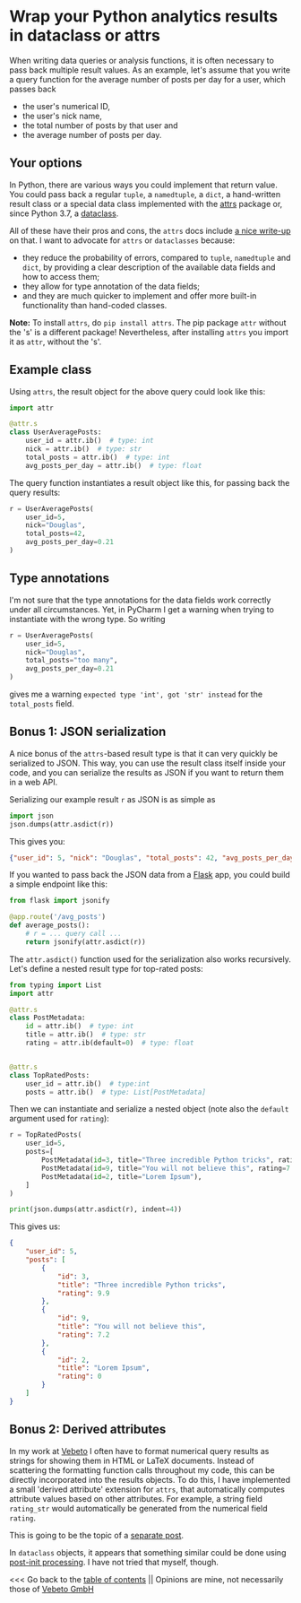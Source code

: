 # Wrap your Python analytics results in dataclass or attrs

When writing data queries or analysis functions, it is often necessary to pass back multiple result values.
As an example, let's assume that you write a query function for the average number of posts per day for a user, 
which passes back 

* the user's numerical ID,
* the user's nick name,
* the total number of posts by that user and
* the average number of posts per day.

## Your options

In Python, there are various ways you could implement that return value.
You could pass back a regular ``tuple``, a ``namedtuple``,  a ``dict``, a hand-written result class
or a special data class implemented with the [attrs](https://pypi.org/project/attrs/) package
or, since Python 3.7, a [dataclass](https://docs.python.org/3.7/library/dataclasses.html#dataclasses.dataclass).

All of these have their pros and cons, the ``attrs`` docs include [a nice write-up](https://www.attrs.org/en/stable/why.html) on that.
I want to advocate for ``attrs`` or ``dataclasses`` because:

* they reduce the probability of errors, compared to ``tuple``, ``namedtuple`` and ``dict``, by
  providing a clear description of the available data fields and how to access them;
* they allow for type annotation of the data fields;
* and they are much quicker to implement and offer more built-in functionality than hand-coded classes. 

**Note:** To install ``attrs``, do ``pip install attrs``. The pip package ``attr`` without the 's' is a different package!
Nevertheless, after installing ``attrs`` you import it as ``attr``, without the 's'. 


## Example class

Using ``attrs``, the result object for the above query could look like this:

```python
import attr

@attr.s
class UserAveragePosts:
    user_id = attr.ib()  # type: int
    nick = attr.ib()  # type: str
    total_posts = attr.ib()  # type: int
    avg_posts_per_day = attr.ib()  # type: float
```

The query function instantiates a result object like this, for passing back the query results:
```python
r = UserAveragePosts(
    user_id=5,
    nick="Douglas",
    total_posts=42,
    avg_posts_per_day=0.21
)
```

## Type annotations

I'm not sure that the type annotations for the data fields work correctly under all circumstances. 
Yet, in PyCharm I get a warning when trying to instantiate with the wrong type.
So writing
```python
r = UserAveragePosts(
    user_id=5,
    nick="Douglas",
    total_posts="too many",
    avg_posts_per_day=0.21
)
```
gives me a warning ``expected type 'int', got 'str' instead`` for the ``total_posts`` field.


## Bonus 1: JSON serialization

A nice bonus of the ``attrs``-based result type is that it can very quickly be serialized to JSON.
This way, you can use the result class itself inside your code, and you can serialize the results as JSON
if you want to return them in a web API.

Serializing our example result ``r`` as JSON is as simple as
```python
import json
json.dumps(attr.asdict(r))
```

This gives you:
```json
{"user_id": 5, "nick": "Douglas", "total_posts": 42, "avg_posts_per_day": 0.21}
```

If you wanted to pass back the JSON data from a [Flask](https://flask.palletsprojects.com) app, you could build a simple endpoint like this:
```python
from flask import jsonify

@app.route('/avg_posts')
def average_posts():
    # r = ... query call ...
    return jsonify(attr.asdict(r))
```

The ``attr.asdict()`` function used for the serialization also works recursively. 
Let's define a nested result type for top-rated posts:
```python
from typing import List
import attr

@attr.s
class PostMetadata:
    id = attr.ib()  # type: int
    title = attr.ib()  # type: str
    rating = attr.ib(default=0)  # type: float


@attr.s
class TopRatedPosts:
    user_id = attr.ib()  # type:int
    posts = attr.ib()  # type: List[PostMetadata]
```

Then we can instantiate and serialize a nested object (note also the `default` argument used for ``rating``):
```python
r = TopRatedPosts(
    user_id=5,
    posts=[
        PostMetadata(id=3, title="Three incredible Python tricks", rating=9.9),
        PostMetadata(id=9, title="You will not believe this", rating=7.2),
        PostMetadata(id=2, title="Lorem Ipsum"),
    ]
)

print(json.dumps(attr.asdict(r), indent=4))
```

This gives us:
```json
{
    "user_id": 5,
    "posts": [
        {
            "id": 3,
            "title": "Three incredible Python tricks",
            "rating": 9.9
        },
        {
            "id": 9,
            "title": "You will not believe this",
            "rating": 7.2
        },
        {
            "id": 2,
            "title": "Lorem Ipsum",
            "rating": 0
        }
    ]
}
```


## Bonus 2: Derived attributes

In my work at [Vebeto](https://www.vebeto.de) I often have to format numerical query results as strings for showing them
in HTML or LaTeX documents.
Instead of scattering the formatting function calls throughout my code, this can be directly incorporated into the results objects.
To do this, I have implemented a small 'derived attribute' extension for ``attrs``, that automatically computes attribute values
based on other attributes.
For example, a string field ``rating_str`` would automatically be generated from the numerical field ``rating``.

This is going to be the topic of a [separate post](derived_attrib.md).

In ``dataclass`` objects, it appears that something similar could be done using
[post-init processing](https://docs.python.org/3.7/library/dataclasses.html#post-init-processing).
I have not tried that myself, though.



<<< Go back to the [table of contents](../README.md) || Opinions are mine, not necessarily those of [Vebeto GmbH](https://www.vebeto.de)